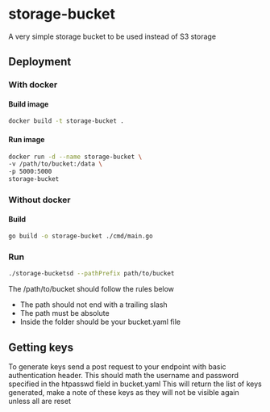 # storage-bucket

A very simple storage bucket to be used instead of S3 storage

## Deployment

### With docker

#### Build image

```sh
docker build -t storage-bucket .
```

#### Run image

```sh
docker run -d --name storage-bucket \ 
-v /path/to/bucket:/data \
-p 5000:5000
storage-bucket
```

### Without docker

#### Build

```sh
go build -o storage-bucket ./cmd/main.go
```

### Run

```sh
./storage-bucketsd --pathPrefix path/to/bucket
```

The /path/to/bucket should follow the rules below

- The path should not end with a trailing slash
- The path must be absolute
- Inside the folder should be your bucket.yaml file

## Getting keys

To generate keys send a post request to your endpoint with basic authentication header. This should math the username and password specified in the htpasswd field in bucket.yaml
This will return the list of keys generated, make a note of these keys as they will not be visible again unless all are reset
